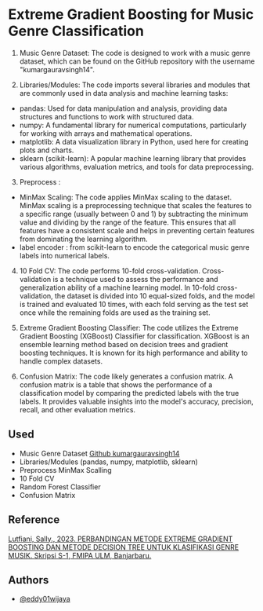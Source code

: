 
# Extreme Gradient Boosting for Music Genre Classification

1. Music Genre Dataset: The code is designed to work with a music genre dataset, which can be found on the GitHub repository with the username "kumargauravsingh14". 

2. Libraries/Modules: The code imports several libraries and modules that are commonly used in data analysis and machine learning tasks:
- pandas: Used for data manipulation and analysis, providing data structures and functions to work with structured data.
- numpy: A fundamental library for numerical computations, particularly for working with arrays and mathematical operations.
- matplotlib: A data visualization library in Python, used here for creating plots and charts.
- sklearn (scikit-learn): A popular machine learning library that provides various algorithms, evaluation metrics, and tools for data preprocessing.
3. Preprocess :
- MinMax Scaling: The code applies MinMax scaling to the dataset. MinMax scaling is a preprocessing technique that scales the features to a specific range (usually between 0 and 1) by subtracting the minimum value and dividing by the range of the feature. This ensures that all features have a consistent scale and helps in preventing certain features from dominating the learning algorithm.
- label encoder : from scikit-learn to encode the categorical music genre labels into numerical labels.


4. 10 Fold CV: The code performs 10-fold cross-validation. Cross-validation is a technique used to assess the performance and generalization ability of a machine learning model. In 10-fold cross-validation, the dataset is divided into 10 equal-sized folds, and the model is trained and evaluated 10 times, with each fold serving as the test set once while the remaining folds are used as the training set.

5. Extreme Gradient Boosting Classifier: The code utilizes the Extreme Gradient Boosting (XGBoost) Classifier for classification. XGBoost is an ensemble learning method based on decision trees and gradient boosting techniques. It is known for its high performance and ability to handle complex datasets.

6. Confusion Matrix: The code likely generates a confusion matrix. A confusion matrix is a table that shows the performance of a classification model by comparing the predicted labels with the true labels. It provides valuable insights into the model's accuracy, precision, recall, and other evaluation metrics.
## Used

- Music Genre Dataset [Github kumargauravsingh14](https://github.com/kumargauravsingh14/music-genre-classification/blob/master/data.csv)
- Libraries/Modules (pandas, numpy, matplotlib, sklearn)
- Preprocess MinMax Scalling
- 10 Fold CV
- Random Forest Classifier
- Confusion Matrix



## Reference

[Lutfiani, Sally., 2023. 	PERBANDINGAN METODE EXTREME GRADIENT BOOSTING DAN METODE DECISION TREE UNTUK KLASIFIKASI GENRE MUSIK. Skripsi S-1, FMIPA ULM, Banjarbaru.](http://digilib.ulm.ac.id/archive/digital/detailed.php?code=27356)


## Authors

- [@eddy01wijaya](https://github.com/eddy01wijaya)

